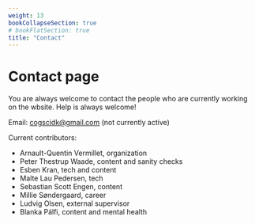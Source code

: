 ```yaml
---
weight: 13
bookCollapseSection: true
# bookFlatSection: true
title: "Contact"
---
```


# Contact page

You are always welcome to contact the people who are currently working on the wbsite. Help is always welcome! 

Email: cogscidk@gmail.com (not currently active)

Current contributors:

- Arnault-Quentin Vermillet, organization
- Peter Thestrup Waade, content and sanity checks
- Esben Kran, tech and content
- Malte Lau Pedersen, tech
- Sebastian Scott Engen, content
- Millie Søndergaard, career
- Ludvig Olsen, external supervisor
- Blanka Pálfi, content and mental health

